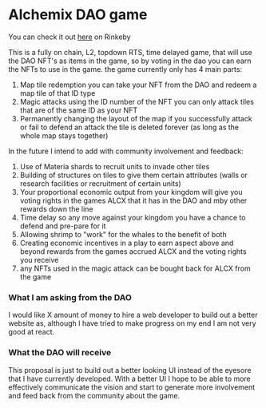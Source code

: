 <h1>Alchemix DAO game</h1>

You can check it out [here](https://master.dsk3l68c4lifn.amplifyapp.com/) on Rinkeby

This is a fully on chain, L2, topdown RTS, time delayed game, that will use the DAO NFT's as items in the game, so by 
voting in the dao you can earn the NFTs to use in the game. the game currently only has 4 main parts:
1. Map tile redemption you can take your NFT from the DAO and redeem a map tile of that ID type
2. Magic attacks using the ID number of the NFT you can only attack tiles that are of the same ID as your NFT
3. Permanently changing the layout of the map if you successfully attack or fail to defend an attack the tile is 
deleted forever (as long as the whole map stays together)

In the future I intend to add with community involvement and feedback:
1. Use of Materia shards to recruit units to invade other tiles
2. Building of structures on tiles to give them certain attributes (walls or research facilities or recruitment of 
   certain units)
3. Your proportional economic output from your kingdom will give you voting rights in the games ALCX that it has in 
   the DAO and mby other rewards down the line
4. Time delay so any move against your kingdom you have a chance to defend and pre-pare for it
5. Allowing shrimp to "work" for the whales to the benefit of both
6. Creating economic incentives in a play to earn aspect above and beyond rewards from the games accrued ALCX and 
   the voting rights you receive
7.  any NFTs used in the magic attack can be bought back for ALCX from the game

<h3>What I am asking from the DAO</h3>
I would like X amount of money to hire a web developer to build out a better website as, although I have tried to 
make progress on my end I am not very good at react.

<h3>What the DAO will receive</h3>
This proposal is just to build out a better looking UI instead of the eyesore that I have currently developed. With 
a better UI I hope to be able to more effectively communicate the vision and start to generate more involvement and 
feed back from the community about the game.